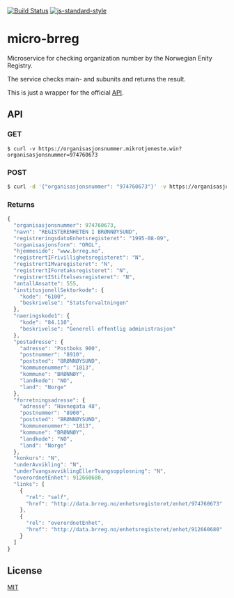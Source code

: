 [![Build Status](https://travis-ci.org/zrrrzzt/micro-brreg.svg?branch=master)](https://travis-ci.org/zrrrzzt/micro-brreg)
[![js-standard-style](https://img.shields.io/badge/code%20style-standard-brightgreen.svg?style=flat)](https://github.com/feross/standard)

# micro-brreg

Microservice for checking organization number by the Norwegian Enity Registry.

The service checks main- and subunits and returns the result.

This is just a wrapper for the official [API](https://confluence.brreg.no/display/DBNPUB/API).

## API

### GET

```
$ curl -v https://organisasjonsnummer.mikrotjeneste.win?organisasjonsnummer=974760673
```

### POST

```sh
$ curl -d '{"organisasjonsnummer": "974760673"}' -v https://organisasjonsnummer.mikrotjeneste.win
```

### Returns

```JavaScript
{
  "organisasjonsnummer": 974760673,
  "navn": "REGISTERENHETEN I BRØNNØYSUND",
  "registreringsdatoEnhetsregisteret": "1995-08-09",
  "organisasjonsform": "ORGL",
  "hjemmeside": "www.brreg.no",
  "registrertIFrivillighetsregisteret": "N",
  "registrertIMvaregisteret": "N",
  "registrertIForetaksregisteret": "N",
  "registrertIStiftelsesregisteret": "N",
  "antallAnsatte": 555,
  "institusjonellSektorkode": {
    "kode": "6100",
    "beskrivelse": "Statsforvaltningen"
  },
  "naeringskode1": {
    "kode": "84.110",
    "beskrivelse": "Generell offentlig administrasjon"
  },
  "postadresse": {
    "adresse": "Postboks 900",
    "postnummer": "8910",
    "poststed": "BRØNNØYSUND",
    "kommunenummer": "1813",
    "kommune": "BRØNNØY",
    "landkode": "NO",
    "land": "Norge"
  },
  "forretningsadresse": {
    "adresse": "Havnegata 48",
    "postnummer": "8900",
    "poststed": "BRØNNØYSUND",
    "kommunenummer": "1813",
    "kommune": "BRØNNØY",
    "landkode": "NO",
    "land": "Norge"
  },
  "konkurs": "N",
  "underAvvikling": "N",
  "underTvangsavviklingEllerTvangsopplosning": "N",
  "overordnetEnhet": 912660680,
  "links": [
    {
      "rel": "self",
      "href": "http://data.brreg.no/enhetsregisteret/enhet/974760673"
    },
    {
      "rel": "overordnetEnhet",
      "href": "http://data.brreg.no/enhetsregisteret/enhet/912660680"
    }
  ]
}
```

## License

[MIT](LICENSE)

